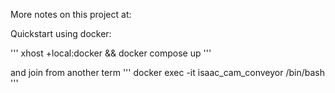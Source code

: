 More notes on this project at:

Quickstart using docker:

'''
xhost +local:docker && docker compose up
'''

and join from another term
'''
docker exec -it isaac_cam_conveyor /bin/bash
'''